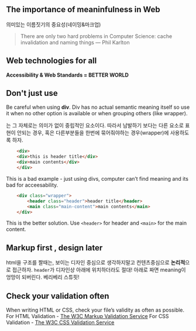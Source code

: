 ## The importance of meaninfulness in Web
의미있는 이름짓기의 중요성(네이밍&마크업)

> There are only two hard problems in Computer Science: cache invalidation and naming things — Phil Karlton


## Web technologies for all
**Accessibility & Web Standards = BETTER WORLD**

## Don't just use <div>
Be careful when using **div**. Div has no actual semantic meaning itself so use it when no other option is available or when grouping others (like wrapper).
<div>는 그 자체로는 의미가 없이 중립적인 요소이다. 따라서 남발하기 보다는 다른 요소로 표현이 안되는 경우, 혹은 다른부분들을 한번에 묶어줘야하는 경우(wrapper)에 사용하도록 하자.

```html
	<div>
    <div>this is header title</div>
    <div>main contents</div>
	</div>
```
This is a bad example - just using divs, computer can’t find meaning and its bad for acceesability.


```html
	<div class="wrapper">
		<header class="header">header title</header>
		<main class="main-content">main contents</main>
	</div>
```
This is the better solution. Use  `<header>`  for header and `<main>` for the main content.

## Markup first , design later
html을 구조를 짤때는, 보이는 디자인 중심으로 생각하지말고 컨텐츠중심으로 **논리적**으로 접근하자. `header`가 디자인상 아래에 위치하더라도 절대! 아래로 짜면 meaning이 엉망이 되버린다. 베리베리 스튜핏!

## Check your validation often
When writing HTML or CSS, check your file’s validity as often as possible. 
For HTML Validation - [The W3C Markup Validation Service](http://validator.w3.org/#validate_by_upload) 
For CSS Validation - [The W3C CSS Validation Service](http://jigsaw.w3.org/css-validator/)

